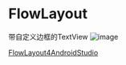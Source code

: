 FlowLayout
==========

带自定义边框的TextView
![image](https://github.com/longtaoge/FlowLayout/blob/master/FlowLayout.gif)

[FlowLayout4AndroidStudio](https://github.com/longtaoge/FlowLayout4AndroidStudio)
